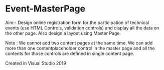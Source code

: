 # Event-MasterPage
Aim:- Design online registration form for the participation of technical events (use HTML  Controls, validation controls) and display all the data on the other page. Also design a layout  using Master Page. 

Note : We cannot add two content pages at the same time. We can add more than one  contentplaceholder control in the master page and all the contents for those controls are  defined in single content page.

Created in Visual Studio 2019


